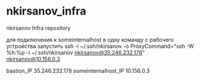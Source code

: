 # nkirsanov_infra
nkirsanov Infra repository

для  подключения к someinternalhost в одну
команду с рабочего устройства запустить
ssh -i ~/.ssh/nkirsanov -o ProxyCommand="ssh -W %h:%p -i ~/.ssh/nkirsanov nkirsanov@35.246.232.178" nkirsanov@10.156.0.3

bastion_IP 35.246.232.178
someinternalhost_IP 10.156.0.3

